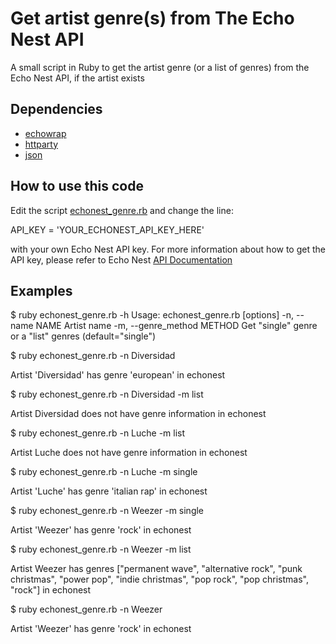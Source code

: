 Get artist genre(s) from The Echo Nest API
======

A small script in Ruby to get the artist genre (or a list of genres) from the Echo Nest API, if the artist exists

Dependencies
------

* [echowrap](https://github.com/timcase/echowrap)
* [httparty](https://github.com/jnunemaker/httparty)
* [json](https://rubygems.org/gems/json)

How to use this code
------

Edit the script [echonest_genre.rb](https://github.com/neomoha/echonest-genres-ruby/blob/master/echonest_genre.rb) and change the line:

API_KEY = 'YOUR_ECHONEST_API_KEY_HERE'

with your own Echo Nest API key. For more information about how to get the API key, please refer to Echo Nest [API Documentation](https://developer.echonest.com/account/register)

Examples
------

$ ruby echonest_genre.rb -h
Usage: echonest_genre.rb [options]
    -n, --name NAME                  Artist name
    -m, --genre_method METHOD        Get "single" genre or a "list" genres (default="single")
    
$ ruby echonest_genre.rb -n Diversidad

Artist 'Diversidad' has genre 'european' in echonest


$ ruby echonest_genre.rb -n Diversidad -m list

Artist Diversidad does not have genre information in echonest


$ ruby echonest_genre.rb -n Luche -m list

Artist Luche does not have genre information in echonest


$ ruby echonest_genre.rb -n Luche -m single

Artist 'Luche' has genre 'italian rap' in echonest


$ ruby echonest_genre.rb -n Weezer -m single

Artist 'Weezer' has genre 'rock' in echonest


$ ruby echonest_genre.rb -n Weezer -m list

Artist Weezer has genres ["permanent wave", "alternative rock", "punk christmas", "power pop", "indie christmas", "pop rock", "pop christmas", "rock"] in echonest


$ ruby echonest_genre.rb -n Weezer

Artist 'Weezer' has genre 'rock' in echonest
